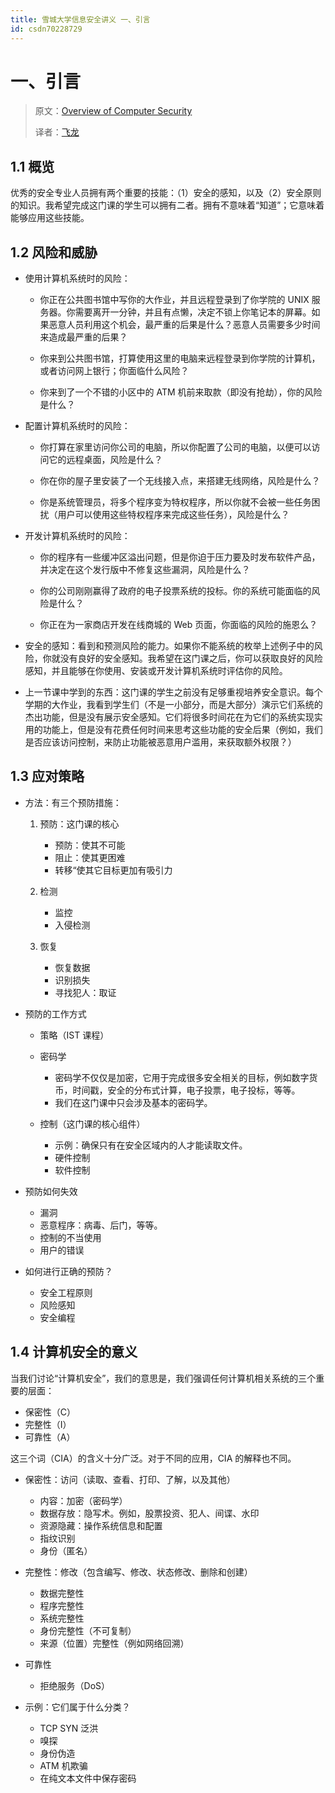 ```yaml
---
title: 雪城大学信息安全讲义 一、引言
id: csdn70228729
---
```


# 一、引言

> 原文：[Overview of Computer Security](http://www.cis.syr.edu/~wedu/Teaching/CompSec/LectureNotes_New/Introduction.pdf)
> 
> 译者：[飞龙](https://github.com/wizardforcel)

## 1.1 概览

优秀的安全专业人员拥有两个重要的技能：（1）安全的感知，以及（2）安全原则的知识。我希望完成这门课的学生可以拥有二者。拥有不意味着“知道”；它意味着能够应用这些技能。

## 1.2 风险和威胁

*   使用计算机系统时的风险：

    *   你正在公共图书馆中写你的大作业，并且远程登录到了你学院的 UNIX 服务器。你需要离开一分钟，并且有点懒，决定不锁上你笔记本的屏幕。如果恶意人员利用这个机会，最严重的后果是什么？恶意人员需要多少时间来造成最严重的后果？

    *   你来到公共图书馆，打算使用这里的电脑来远程登录到你学院的计算机，或者访问网上银行；你面临什么风险？

    *   你来到了一个不错的小区中的 ATM 机前来取款（即没有抢劫），你的风险是什么？

*   配置计算机系统时的风险：

    *   你打算在家里访问你公司的电脑，所以你配置了公司的电脑，以便可以访问它的远程桌面，风险是什么？

    *   你在你的屋子里安装了一个无线接入点，来搭建无线网络，风险是什么？

    *   你是系统管理员，将多个程序变为特权程序，所以你就不会被一些任务困扰（用户可以使用这些特权程序来完成这些任务），风险是什么？

*   开发计算机系统时的风险：

    *   你的程序有一些缓冲区溢出问题，但是你迫于压力要及时发布软件产品，并决定在这个发行版中不修复这些漏洞，风险是什么？

    *   你的公司刚刚赢得了政府的电子投票系统的投标。你的系统可能面临的风险是什么？

    *   你正在为一家商店开发在线商城的 Web 页面，你面临的风险的施恩么？

*   安全的感知：看到和预测风险的能力。如果你不能系统的枚举上述例子中的风险，你就没有良好的安全感知。我希望在这门课之后，你可以获取良好的风险感知，并且能够在你使用、安装或开发计算机系统时评估你的风险。

*   上一节课中学到的东西：这门课的学生之前没有足够重视培养安全意识。每个学期的大作业，我看到学生们（不是一小部分，而是大部分）演示它们系统的杰出功能，但是没有展示安全感知。它们将很多时间花在为它们的系统实现实用的功能上，但是没有花费任何时间来思考这些功能的安全后果（例如，我们是否应该访问控制，来防止功能被恶意用户滥用，来获取额外权限？）

## 1.3 应对策略

*   方法：有三个预防措施：

    1.  预防：这门课的核心

        *   预防：使其不可能
        *   阻止：使其更困难
        *   转移“使其它目标更加有吸引力
    2.  检测

        *   监控
        *   入侵检测
    3.  恢复

        *   恢复数据
        *   识别损失
        *   寻找犯人：取证
*   预防的工作方式

    *   策略（IST 课程）
    *   密码学

        *   密码学不仅仅是加密，它用于完成很多安全相关的目标，例如数字货币，时间戳，安全的分布式计算，电子投票，电子投标，等等。
        *   我们在这门课中只会涉及基本的密码学。
    *   控制（这门课的核心组件）

        *   示例：确保只有在安全区域内的人才能读取文件。
        *   硬件控制
        *   软件控制
*   预防如何失效

    *   漏洞
    *   恶意程序：病毒、后门，等等。
    *   控制的不当使用
    *   用户的错误
*   如何进行正确的预防？

    *   安全工程原则
    *   风险感知
    *   安全编程

## 1.4 计算机安全的意义

当我们讨论“计算机安全”，我们的意思是，我们强调任何计算机相关系统的三个重要的层面：

*   保密性（C）
*   完整性（I）
*   可靠性（A）

这三个词（CIA）的含义十分广泛。对于不同的应用，CIA 的解释也不同。

*   保密性：访问（读取、查看、打印、了解，以及其他）

    *   内容：加密（密码学）
    *   数据存放：隐写术。例如，股票投资、犯人、间谍、水印
    *   资源隐藏：操作系统信息和配置
    *   指纹识别
    *   身份（匿名）
*   完整性：修改（包含编写、修改、状态修改、删除和创建）

    *   数据完整性
    *   程序完整性
    *   系统完整性
    *   身份完整性（不可复制）
    *   来源（位置）完整性（例如网络回溯）
*   可靠性

    *   拒绝服务（DoS）
*   示例：它们属于什么分类？

    *   TCP SYN 泛洪
    *   嗅探
    *   身份伪造
    *   ATM 机欺骗
    *   在纯文本文件中保存密码